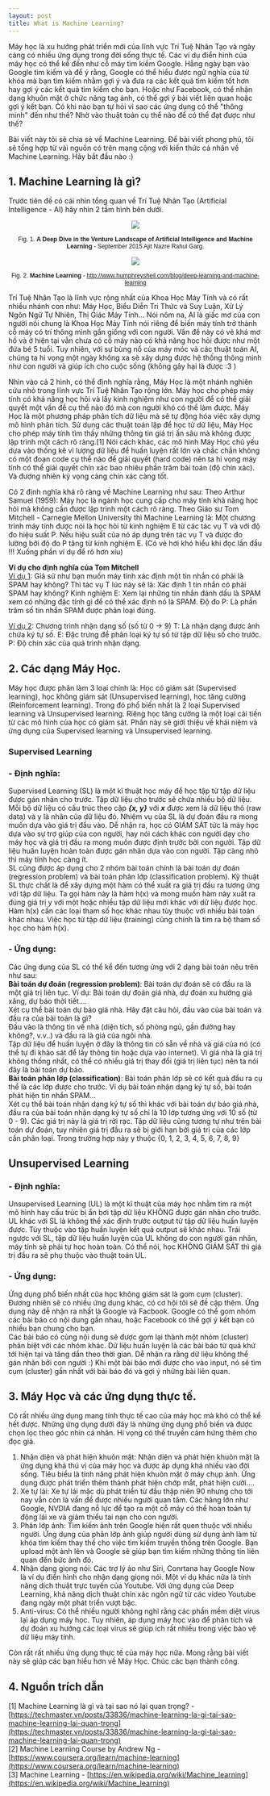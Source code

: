 ```yaml
---
layout: post
title: What is Machine Learning?
---
```


Máy học là xu hướng phát triển mới của lĩnh vực Trí Tuệ Nhân Tạo và ngày càng có nhiều ứng dụng trong đời sống thực tế. Các ví dụ điển hình của máy học có thể kể đến như cỗ máy tìm kiếm Google. Hằng ngày bạn vào Google tìm kiếm và để ý rằng, Google có thể hiểu được ngữ nghĩa của từ khóa mà bạn tìm kiếm nhằm gợi ý và đưa ra các kết quả tìm kiếm tốt hơn hay gợi ý các kết quả tìm kiếm cho bạn. Hoặc như Facebook, có thể nhận dạng khuôn mặt ở chức năng tag ảnh, có thể gợi ý bài viết liên quan hoặc gợi ý kết bạn. Có khi nào bạn tự hỏi vì sao các ứng dụng có thể "thông minh" đến như thế? Nhờ vào thuật toán cụ thể nào để có thể đạt được như thế?

Bài viết này tôi sẽ chia sẻ về Machine Learning. Để bài viết phong phú, tôi sẽ tổng hợp từ vài nguồn có trên mạng cộng với kiến thức cá nhân về Machine Learning. Hãy bắt đầu nào :)

## 1. Machine Learning là gì?

Trước tiên đề có cái nhìn tổng quan về Trí Tuệ Nhân Tạo (Artificial Intelligence - AI) hãy nhìn 2 tấm hình bên dưới.

<p align="center">
<img src="https://1.bp.blogspot.com/-S950Up6NXDA/VxZ2ARnrEvI/AAAAAAAACI0/Y9rYr3u8-LsnYUGvP0y-gSba3u93pEzeACLcB/s640/ML1.jpg">
</p>
<p align="center">
<span style="color: #fffff; font-family: Helvetica; font-size: 9pt;">Fig. 1. <b>A Deep Dive in the Venture Landscape of Artificial Intelligence and Machine Learning</b> - September 2015 Ajit Nazre Rahul Garg.</span>
</p>

<p align="center">
<img src="https://2.bp.blogspot.com/-CC29pyOJ8CI/VxZ2Aet6fTI/AAAAAAAACIw/nMEW0Q83L-Y_oRM1LbUDvE_l_LzcNULOwCLcB/s400/ML2.jpg">
</p>
<p align="center">
<span style="color: #fffff; font-family: Helvetica; font-size: 9pt;">Fig. 2. <b>Machine Learning</b> - <a href="http://www.humphreysheil.com/blog/deep-learning-and-machine-learning">http://www.humphreysheil.com/blog/deep-learning-and-machine-learning</a>
</span>
</p>

Trí Tuệ Nhân Tạo là lĩnh vực rộng nhất của Khoa Học Máy Tính và có rất nhiều nhánh con như: Máy Học, Biểu Diễn Tri Thức và Suy Luận, Xử Lý Ngôn Ngữ Tự Nhiên, Thị Giác Máy Tính... Nói nôm na, AI là giấc mơ của con người nói chung là Khoa Học Máy Tính nói riêng để biến máy tính trở thành cỗ máy có trí thông mình gần giống với con người. Vấn đề này có vẻ khá mơ hồ và ở hiện tại vẫn chưa có cỗ máy nào có khả năng học hỏi được như một đứa bé 5 tuổi. Tuy nhiên, với sự bùng nổ của máy móc và các thuật toán AI, chúng ta hi vọng một ngày không xa sẽ xây dựng được hệ thống thông minh như con người và giúp ích cho cuộc sống (không gây hại là được :3 )

Nhìn vào cả 2 hình, có thể định nghĩa rằng, Máy Học là một nhánh nghiên cứu nhỏ trong lĩnh vực Trí Tuệ Nhân Tạo rộng lớn. Máy học cho phép máy tính có khả năng học hỏi và lấy kinh nghiệm như con người để có thể giải quyết một vấn đề cụ thể nào đó mà con người khó có thể làm được.
Máy Học là một phương pháp phân tích dữ liệu mà sẽ tự động hóa việc xây dựng mô hình phân tích. Sử dụng các thuật toán lặp để học từ dữ liệu, Máy Học cho phép máy tính tìm thấy những thông tin giá trị ẩn sâu mà không được lập trình một cách rõ ràng.[1]
Nói cách khác, các mô hình Máy Học chủ yếu dựa vào thống kê vì lượng dữ liệu để huấn luyện rất lớn và chắc chắn không có một đoạn code cụ thể nào để giải quyết (hard code) nên ta hi vọng máy tính có thể giải quyết chín xác bao nhiêu phần trăm bài toán (độ chín xác). Và đương nhiên kỳ vọng càng chín xác càng tốt.

Có 2 định nghĩa khá rõ ràng về Machine Learning như sau:
Theo Arthur Samuel (1959): Máy học là ngành học cung cấp cho máy tính khả năng học hỏi mà không cần được lập trình một cách rõ ràng.
Theo Giáo sư Tom Mitchell - Carnegie Mellon University thì Machine Learning là: Một chương trình máy tính được nói là học hỏi từ kinh nghiệm E từ các tác vụ T và với độ đo hiệu suất P. Nếu hiệu suất của nó áp dụng trên tác vụ T và được đo lường bởi độ đo P tăng từ kinh nghiệm E. (Có vẻ hơi khó hiểu khi đọc lần đầu !!! Xuống phần ví dụ để rõ hơn xíu)

**Ví dụ cho định nghĩa của Tom Mitchell**  
<u> Ví dụ 1</u>: Giả sử như bạn muốn máy tính xác định một tin nhắn có phải là SPAM hay không? Thì tác vụ T lúc này sẽ là: Xác định 1 tin nhắn có phải SPAM hay không?
Kinh nghiệm E: Xem lại những tin nhắn đánh dấu là SPAM xem có những đặc tính gì để có thể xác định nó là SPAM.
Độ đo P: Là phần trăm số tin nhắn SPAM được phân loại đúng.

<u> Ví dụ 2</u>: Chương trình nhận dạng số (số từ 0 -> 9)
T: Là nhận dạng được ảnh chứa ký tự số.
E: Đặc trưng để phân loại ký tự số từ tập dữ liệu số cho trước.
P: Độ chín xác của quá trình nhận dạng.

## 2. Các dạng Máy Học.
Máy học được phân làm 3 loại chính là: Học có giám sát (Supervised learning), học không giám sát (Unsupervised learning), học tăng cường (Reinforcement learning). Trong đó phổ biến nhất là 2 loại Supervised learning và Unsupervised learning. Riêng học tăng cường là một loại cải tiến từ các mô hình của học có giám sát.
Phần này sẽ giới thiệu về khái niệm và ứng dụng của Supervised learning và Unsupervised learning.

### Supervised Learning

### - Định nghĩa:  
Supervised Learning (SL) là một kĩ thuật học máy để học tập từ tập dữ liệu được gán nhãn cho trước. Tập dữ liệu cho trước sẽ chứa nhiều bộ dữ liệu. Mỗi bộ dữ liệu có cấu trúc theo cặp **_{x, y}_** với **_x_** được xem là dữ liệu thô (raw data) và y là nhãn của dữ liệu đó. Nhiệm vụ của SL là dự đoán đầu ra mong muốn dựa vào giá trị đầu vào. Dễ nhận ra, học có GIÁM SÁT tức là máy học dựa vào sự trợ giúp của con người, hay nói cách khác con người dạy cho máy học và giá trị đầu ra mong muốn được định trước bởi con người. Tập dữ liệu huấn luyện hoàn toàn được gán nhãn dựa vào con người. Tập càng nhỏ thì máy tính học càng ít.  
SL cũng được áp dụng cho 2 nhóm bài toán chính là bài toán dự đoán (regression problem) và bài toán phân lớp (classification problem).
Kỹ thuật SL thực chất là để xây dựng một hàm có thể xuất ra giá trị đầu ra tương ứng với tập dữ liệu. Ta gọi hàm này là hàm h(x) và mong muốn hàm này xuất ra đúng giá trị y với một hoặc nhiều tập dữ liệu mới khác với dữ liệu được học. Hàm h(x) cần các loại tham số học khác nhau tùy thuộc với nhiều bài toán khác nhau. Việc học từ tập dữ liệu (training) cũng chính là tìm ra bộ tham số học cho hàm h(x).

### - Ứng dụng:  
Các ứng dụng của SL có thể kể đến tương ứng với 2 dạng bài toán nêu trên như sau:  
**Bài toán dự đoán (regression problem)**: Bài toán dự đoán sẽ có đầu ra là một giá trị liên tục. Ví dụ: Bài toán dự đoán giá nhà, dự đoán xu hướng giá xăng, dự báo thời tiết....  
Xét cụ thể bài toán dự báo giá nhà. Hãy đặt câu hỏi, đầu vào của bài toán và đầu ra của bài toán là gì?  
Đầu vào là thông tin về nhà (diện tích, số phòng ngủ, gần đường hay không?, v.v..) và đầu ra là giá của ngôi nhà.  
Tập dữ liệu để huấn luyện ở đây là thông tin có sẵn về nhà và giá của nó (có thể tự đi khảo sát để lấy thông tin hoặc dựa vào internet). Vì giá nhà là giá trị không thống nhất, có thể có nhiều giá trị thay đổi (giá trị liên tục) nên ta nói đây là bài toán dự báo.  
**Bài toán phân lớp (classification)**: Bài toán phân lớp sẽ có kết quả đầu ra cụ thể là các lớp được cho trước. Ví dụ bài toán nhận dạng ký tự số, bài toán phát hiện tin nhắn SPAM...  
Xét cụ thể bài toán nhận dạng ký tự số thì khác với bài toán dự báo giá nhà, đầu ra của bài toán nhận dạng ký tự số chỉ là 10 lớp tương ứng với 10 số (từ 0 - 9). Các giá trị này là giá trị rời rạc.
Tập dữ liệu cũng tương tự như trên bài toán dự đoán, tuy nhiên giá trị đầu ra sẽ bị giới hạn bởi giá trị của các lớp cần phân loại. Trong trường hợp này y thuộc {0, 1, 2, 3, 4, 5, 6, 7, 8, 9}

## Unsupervised Learning

### - Định nghĩa:
Unsupervised Learning (UL) là một kĩ thuật của máy học nhằm tìm ra một mô hình hay cấu trúc bị ẩn bơi tập dữ liệu KHÔNG được gán nhãn cho trước. UL khác với SL là không thể xác định trước output từ tập dữ liệu huấn luyện được. Tùy thuộc vào tập huấn luyện kết quả output sẽ khác nhau. Trái ngược với SL, tập dữ liệu huấn luyện của UL không do con người gán nhãn, máy tính sẽ phải tự học hoàn toàn. Có thể nói, học KHÔNG GIÁM SÁT thì giá trị đầu ra sẽ phụ thuộc vào thuật toán UL.

### - Ứng dụng:
Ứng dụng phổ biến nhất của học không giám sát là gom cụm (cluster). Đương nhiên sẽ có nhiều ứng dụng khác, có cơ hội tôi sẽ đề cập thêm.
Ứng dụng này dễ nhận ra nhất là Google và Facbook. Google có thể gom nhóm các bài báo có nội dung gần nhau, hoặc Facebook có thể gợi ý kết bạn có nhiều bạn chung cho bạn.  
Các bài báo có cùng nội dung sẽ được gom lại thành một nhóm (cluster) phân biệt với các nhóm khác. Dữ liệu huấn luyện là các bài báo từ quá khứ tới hiện tại và tăng dần theo thời gian. Dễ nhận ra rằng dữ liệu không thể gán nhãn bởi con người :)
Khi một bài báo mới được cho vào input, nó sẽ tìm cụm (cluster) gần nhất với bài báo đó và gợi ý những bài liên quan.

## 3. Máy Học và các ứng dụng thực tế.
Có rất nhiều ứng dụng mang tính thực tế cao của máy học mà khó có thể kể hết được. Những ứng dụng dưới đây là những ứng dụng phổ biến và được chọn lọc theo góc nhìn cá nhân. Hi vọng có thể truyền cảm hứng thêm cho đọc giả.

1. Nhận diện và phát hiện khuôn mặt: Nhận diện và phát hiện khuôn mặt là ứng dụng khá thú vị của máy học và được áp dụng khá nhiều vào đời sống. Tiêu biểu là tính năng phát hiện khuôn mặt ở máy chụp ảnh. Ứng dụng được phát triển thêm thành phát hiện chớp mắt, phát hiện cười....  
2. Xe tự lái: Xe tự lái mặc dù phát triển từ đầu thập niên 90 nhưng cho tới nay vẫn còn là vấn đề được nhiều người quan tâm. Các hãng lớn như Google, NVDIA đang nỗ lực để tạo ra một cỗ máy có thể hoàn toàn tự động lái xe và giảm thiểu tai nạn cho con người.  
3. Phân lớp ảnh: Tìm kiếm ảnh trên Google hiện rất quen thuộc với nhiều người. Ứng dụng của phân lớp ảnh giúp người dùng sử dụng ảnh làm từ khóa tìm kiếm thay thế cho việc tìm kiếm truyền thống trên Google. Bạn upload một ảnh lên và Google sẽ giúp bạn tìm kiếm những thông tin liên quan đến bức ảnh đó.  
4. Nhận dạng giọng nói: Các trợ lý ảo như Siri, Conrtana hay Google Now là ví dụ điển hình cho nhận dạng giọng nói. Một ví dụ khác nữa là tính năng dịch thuật trực tuyến của Youtube. Với ứng dụng của Deep Learning, khả năng dịch thuật chín xác ngôn ngữ từ các video Youtube đang ngày một phát triển vượt bậc.  
5. Anti-virus: Có thể nhiều người không nghĩ rằng các phần mềm diệt virus lại áp dụng máy học. Tuy nhiên, áp dụng máy học vào để phân tích và dự đoán xu hướng các loại virus sẽ giúp ích rất nhiều trong việc bảo vệ dữ liệu máy tính.

Còn rất rất nhiều ứng dụng thực tế của máy học nữa. Mong rằng bài viết này sẽ giúp các bạn hiểu hơn về Máy Học. Chúc các bạn thành công.

## 4. Nguồn trích dẫn
[1] Machine Learning là gì và tại sao nó lại quan trọng? - [https://techmaster.vn/posts/33836/machine-learning-la-gi-tai-sao-machine-learning-lai-quan-trong](https://techmaster.vn/posts/33836/machine-learning-la-gi-tai-sao-machine-learning-lai-quan-trong)  
[2] Machine Learning Course by Andrew Ng - [https://www.coursera.org/learn/machine-learning](https://www.coursera.org/learn/machine-learning)  
[3] Machine Learning - [https://en.wikipedia.org/wiki/Machine_learning](https://en.wikipedia.org/wiki/Machine_learning)
